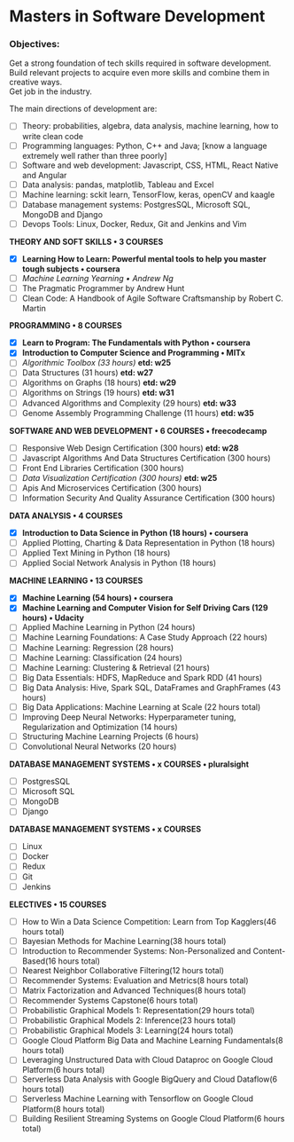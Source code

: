 # Masters in Software Development

### Objectives:
Get a strong foundation of tech skills required in software development.  
Build relevant projects to acquire even more skills and combine them in creative ways.  
Get job in the industry.  

The main directions of development are:  
- [ ] Theory: probabilities, algebra, data analysis, machine learning, how to write clean code  
- [ ] Programming languages: Python, C++ and Java; [know a language extremely well rather than three poorly]
- [ ] Software and web development: Javascript, CSS, HTML, React Native and Angular  
- [ ] Data analysis: pandas, matplotlib, Tableau and Excel  
- [ ] Machine learning: sckit learn, TensorFlow, keras, openCV and kaagle  
- [ ] Database management systems: PostgresSQL, Microsoft SQL, MongoDB and Django  
- [ ] Devops Tools: Linux, Docker, Redux, Git and Jenkins and Vim  

**THEORY AND SOFT SKILLS • 3 COURSES**

- [x]  **Learning How to Learn: Powerful mental tools to help you master tough subjects • coursera**  
- [ ]  *Machine Learning Yearning • Andrew Ng*  
- [ ]  The Pragmatic Programmer by Andrew Hunt
- [ ]  Clean Code: A Handbook of Agile Software Craftsmanship by Robert C. Martin

**PROGRAMMING • 8 COURSES**

- [x]  **Learn to Program: The Fundamentals with Python • coursera**  
- [x]  **Introduction to Computer Science and Programming • MITx**  
- [ ]  *Algorithmic Toolbox (33 hours)* **etd: w25**    
- [ ]  Data Structures (31 hours) **etd: w27**  
- [ ]  Algorithms on Graphs (18 hours) **etd: w29**  
- [ ]  Algorithms on Strings (19 hours) **etd: w31**  
- [ ]  Advanced Algorithms and Complexity (29 hours) **etd: w33**
- [ ]  Genome Assembly Programming Challenge (11 hours) **etd: w35**

**SOFTWARE AND WEB DEVELOPMENT • 6 COURSES • freecodecamp** 

- [ ]  Responsive Web Design Certification (300 hours) **etd: w28**
- [ ]  Javascript Algorithms And Data Structures Certification (300 hours) 
- [ ]  Front End Libraries Certification (300 hours) 
- [ ]  *Data Visualization Certification (300 hours)* **etd: w25**
- [ ]  Apis And Microservices Certification (300 hours) 
- [ ]  Information Security And Quality Assurance Certification (300 hours) 

**DATA ANALYSIS • 4 COURSES**

- [x]  **Introduction to Data Science in Python (18 hours) • coursera**  
- [ ]  Applied Plotting, Charting & Data Representation in Python (18 hours)
- [ ]  Applied Text Mining in Python (18 hours)  
- [ ]  Applied Social Network Analysis in Python (18 hours)  

**MACHINE LEARNING • 13 COURSES**

- [x]  **Machine Learning (54 hours) • coursera**  
- [x]  **Machine Learning and Computer Vision for Self Driving Cars (129 hours) • Udacity**  
- [ ]  Applied Machine Learning in Python (24 hours)  
- [ ]  Machine Learning Foundations: A Case Study Approach (22 hours)  
- [ ]  Machine Learning: Regression (28 hours)  
- [ ]  Machine Learning: Classification (24 hours)  
- [ ]  Machine Learning: Clustering & Retrieval (21 hours)  
- [ ]  Big Data Essentials: HDFS, MapReduce and Spark RDD (41 hours)  
- [ ]  Big Data Analysis: Hive, Spark SQL, DataFrames and GraphFrames (43 hours)  
- [ ]  Big Data Applications: Machine Learning at Scale (22 hours total)  
- [ ]  Improving Deep Neural Networks: Hyperparameter tuning, Regularization and Optimization (14 hours)  
- [ ]  Structuring Machine Learning Projects (6 hours)  
- [ ]  Convolutional Neural Networks (20 hours)  

**DATABASE MANAGEMENT SYSTEMS • x COURSES • pluralsight**

- [ ]  PostgresSQL
- [ ]  Microsoft SQL
- [ ]  MongoDB
- [ ]  Django

**DATABASE MANAGEMENT SYSTEMS • x COURSES**

- [ ]  Linux
- [ ]  Docker
- [ ]  Redux
- [ ]  Git
- [ ]  Jenkins

**ELECTIVES • 15 COURSES**

- [ ]  How to Win a Data Science Competition: Learn from Top Kagglers(46 hours total)
- [ ]  Bayesian Methods for Machine Learning(38 hours total)
- [ ]  Introduction to Recommender Systems: Non-Personalized and Content-Based(16 hours total)
- [ ]  Nearest Neighbor Collaborative Filtering(12 hours total)
- [ ]  Recommender Systems: Evaluation and Metrics(8 hours total)
- [ ]  Matrix Factorization and Advanced Techniques(8 hours total)
- [ ]  Recommender Systems Capstone(6 hours total)
- [ ]  Probabilistic Graphical Models 1: Representation(29 hours total)
- [ ]  Probabilistic Graphical Models 2: Inference(23 hours total)
- [ ]  Probabilistic Graphical Models 3: Learning(24 hours total)
- [ ]  Google Cloud Platform Big Data and Machine Learning Fundamentals(8 hours total)
- [ ]  Leveraging Unstructured Data with Cloud Dataproc on Google Cloud Platform(6 hours total)
- [ ]  Serverless Data Analysis with Google BigQuery and Cloud Dataflow(6 hours total)
- [ ]  Serverless Machine Learning with Tensorflow on Google Cloud Platform(8 hours total)
- [ ]  Building Resilient Streaming Systems on Google Cloud Platform(6 hours total)
